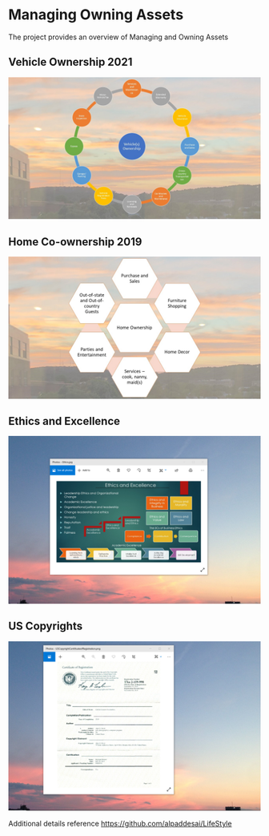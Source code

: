 # Managing Owning Assets 

The project provides an overview of Managing and Owning Assets 

## Vehicle Ownership 2021
![image](VehicleOwnership.jpg)

## Home Co-ownership 2019
![image](HomeOwnership.jpg)

## Ethics and Excellence
![image](EthicsandExcellence.png)

## US Copyrights
![image](USCopyrightCertificate.png)

Additional details reference https://github.com/alpaddesai/LifeStyle
